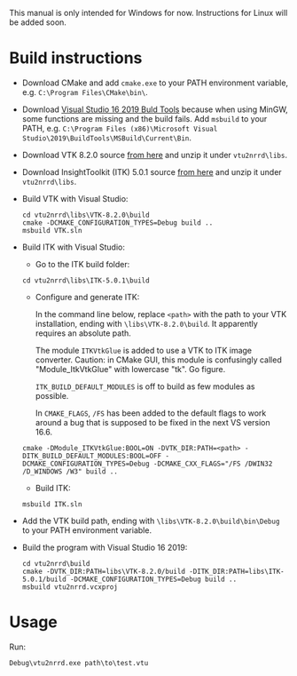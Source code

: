 This manual is only intended for Windows for now. Instructions for Linux will be added soon.

Build instructions
==================

* Download CMake and add `cmake.exe` to your PATH environment variable, e.g. `C:\Program Files\CMake\bin\`.
* Download [Visual Studio 16 2019 Buld Tools](https://visualstudio.microsoft.com/thank-you-downloading-visual-studio/?sku=BuildTools&rel=16) because when using MinGW, some functions are missing and the build fails. Add `msbuild` to your PATH, e.g. `C:\Program Files (x86)\Microsoft Visual Studio\2019\BuildTools\MSBuild\Current\Bin`.
* Download VTK 8.2.0 source [from here](https://vtk.org/download/) and unzip it under `vtu2nrrd\libs`.
* Download InsightToolkit (ITK) 5.0.1 source [from here](https://itk.org/download/) and unzip it under `vtu2nrrd\libs`.
* Build VTK with Visual Studio:
  ```
  cd vtu2nrrd\libs\VTK-8.2.0\build
  cmake -DCMAKE_CONFIGURATION_TYPES=Debug build ..
  msbuild VTK.sln
  ```

* Build ITK with Visual Studio:
  * Go to the ITK build folder:
  ```
  cd vtu2nrrd\libs\ITK-5.0.1\build
  ```
  * Configure and generate ITK:

    In the command line below, replace `<path>` with the path to your VTK installation, ending with `\libs\VTK-8.2.0\build`. It apparently requires an absolute path.

    The module `ITKVtkGlue` is added to use a VTK to ITK image converter. Caution: in CMake GUI, this module is confusingly called "Module_ItkVtkGlue" with lowercase "tk". Go figure.

    `ITK_BUILD_DEFAULT_MODULES` is off to build as few modules as possible.

    In `CMAKE_FLAGS`, `/FS` has been added to the default flags to work around a bug that is supposed to be fixed in the next VS version 16.6.

  ```
  cmake -DModule_ITKVtkGlue:BOOL=ON -DVTK_DIR:PATH=<path> -DITK_BUILD_DEFAULT_MODULES:BOOL=OFF -DCMAKE_CONFIGURATION_TYPES=Debug -DCMAKE_CXX_FLAGS="/FS /DWIN32 /D_WINDOWS /W3" build ..
  ```

  * Build ITK:
  ```
  msbuild ITK.sln
  ```

* Add the VTK build path, ending with `\libs\VTK-8.2.0\build\bin\Debug` to your PATH environment variable.
* Build the program with Visual Studio 16 2019:
  ```
  cd vtu2nrrd\build
  cmake -DVTK_DIR:PATH=libs\VTK-8.2.0/build -DITK_DIR:PATH=libs\ITK-5.0.1/build -DCMAKE_CONFIGURATION_TYPES=Debug build ..
  msbuild vtu2nrrd.vcxproj
  ```

Usage
=====

Run:
  ```
  Debug\vtu2nrrd.exe path\to\test.vtu
  ```
